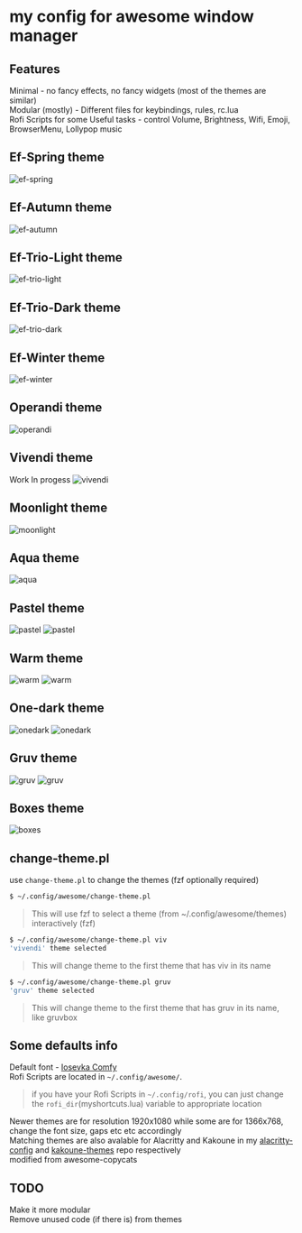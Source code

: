 # my config for awesome window manager

## Features
Minimal - no fancy effects, no fancy widgets (most of the themes are similar)  
Modular (mostly) - Different files for keybindings, rules, rc.lua  
Rofi Scripts for some Useful tasks - control Volume, Brightness, Wifi, Emoji, BrowserMenu, Lollypop music  

## Ef-Spring theme
![ef-spring](https://github.com/anhsirk0/awesome-config/blob/master/screenshots/ef-spring.png)

## Ef-Autumn theme
![ef-autumn](https://github.com/anhsirk0/awesome-config/blob/master/screenshots/ef-autumn.png)

## Ef-Trio-Light theme
![ef-trio-light](https://github.com/anhsirk0/awesome-config/blob/master/screenshots/ef-trio-light.png)

## Ef-Trio-Dark theme
![ef-trio-dark](https://github.com/anhsirk0/awesome-config/blob/master/screenshots/ef-trio-dark.png)

## Ef-Winter theme
![ef-winter](https://github.com/anhsirk0/awesome-config/blob/master/screenshots/ef-winter.png)

## Operandi theme
![operandi](https://github.com/anhsirk0/awesome-config/blob/master/screenshots/operandi.png)

## Vivendi theme
Work In progess
![vivendi](https://github.com/anhsirk0/awesome-config/blob/master/screenshots/vivendi.png)

## Moonlight theme
![moonlight](https://github.com/anhsirk0/awesome-config/blob/master/screenshots/moonlight.png)

## Aqua theme
![aqua](https://github.com/anhsirk0/awesome-config/blob/master/screenshots/aqua.png)

## Pastel theme
![pastel](https://github.com/anhsirk0/awesome-config/blob/master/screenshots/pastel1.png)
![pastel](https://github.com/anhsirk0/awesome-config/blob/master/screenshots/pastel2.png)

## Warm theme
![warm](https://github.com/anhsirk0/awesome-config/blob/master/screenshots/warm1.png)
![warm](https://github.com/anhsirk0/awesome-config/blob/master/screenshots/warm2.png)

## One-dark theme
![onedark](https://github.com/anhsirk0/awesome-config/blob/master/screenshots/onedark1.png)
![onedark](https://github.com/anhsirk0/awesome-config/blob/master/screenshots/onedark2.png)

## Gruv theme
![gruv](https://github.com/anhsirk0/awesome-config/blob/master/screenshots/gruv1.png)
![gruv](https://github.com/anhsirk0/awesome-config/blob/master/screenshots/gruv2.png)

## Boxes theme
![boxes](https://github.com/anhsirk0/awesome-config/blob/master/screenshots/boxes2.png)

## change-theme.pl
use `change-theme.pl` to change the themes (fzf optionally required)
```bash
$ ~/.config/awesome/change-theme.pl 
```
> This will use fzf to select a theme (from ~/.config/awesome/themes) interactively (fzf)
```bash
$ ~/.config/awesome/change-theme.pl viv
'vivendi' theme selected
```
> This will change theme to the first theme that has viv in its name
```bash
$ ~/.config/awesome/change-theme.pl gruv
'gruv' theme selected
```
> This will change theme to the first theme that has gruv in its name, like gruvbox

## Some defaults info
Default font - [Iosevka Comfy](https://gitlab.com/protesilaos/iosevka-comfy)  
Rofi Scripts are located in ```~/.config/awesome/```.  
> if you have your Rofi Scripts in ```~/.config/rofi```, you can just change the ```rofi_dir```(myshortcuts.lua) variable to appropriate location  

Newer themes are for resolution 1920x1080 while some are for 1366x768, change the font size, gaps etc etc accordingly  
Matching themes are also avalable for Alacritty and Kakoune in my [alacritty-config](https://github.com/anhsirk0/alacritty-config) and [kakoune-themes](https://github.com/anhsirk0/kakoune-themes) repo respectively  
modified from awesome-copycats

## TODO
Make it more modular  
Remove unused code (if there is) from themes
